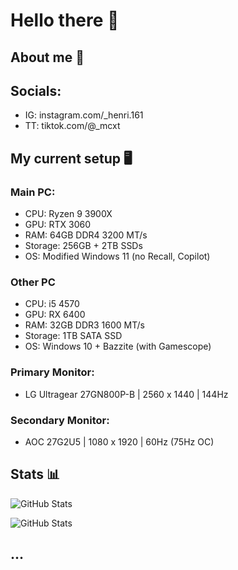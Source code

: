 # Hello there 👋

## About me 👤

## Socials: 
- IG: instagram.com/_henri.161
- TT: tiktok.com/@_mcxt

## My current setup 🖥️
  
### Main PC:
- CPU: Ryzen 9 3900X
- GPU: RTX 3060
- RAM: 64GB DDR4 3200 MT/s
- Storage: 256GB + 2TB SSDs
- OS: Modified Windows 11 (no Recall, Copilot)

### Other PC
- CPU: i5 4570
- GPU: RX 6400
- RAM: 32GB DDR3 1600 MT/s
- Storage: 1TB SATA SSD
- OS: Windows 10 + Bazzite (with Gamescope)

### Primary Monitor:
- LG Ultragear 27GN800P-B | 2560 x 1440 | 144Hz
### Secondary Monitor:
- AOC 27G2U5 | 1080 x 1920 | 60Hz (75Hz OC)

## Stats 📊

![GitHub Stats](https://github-readme-stats.vercel.app/api?username=NoobieDevX&theme=nord&show_icons=true&hide_border=true&count_private=true)

![GitHub Stats](https://github-readme-stats.vercel.app/api/top-langs/?username=NoobieDevX&theme=nord&show_icons=true&hide_border=true&layout=compact)

## ...
